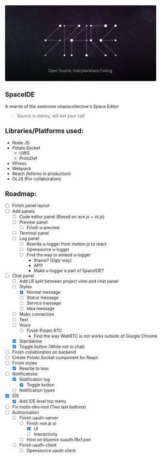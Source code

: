 ![SpaceIDE Logo](./assets/images/OS_IP_C.png) 

SpaceIDE
--------
A rewrite of the awesome chaoscollective's Space Editor
> Source is messy, will eat your cat!

Libraries/Platforms used:
-------------------------
 - Node.JS
 - Potato.Socket
    - UWS
    - ProtoDef
 - XPress
 - Webpack
 - Reach (Inferno in production)
 - Ot.JS (For collaboration)
 

Roadmap:
--------
 - [ ] Finish panel layout
 - [ ] Add panels
    - [ ] Code editor panel (Based on ace.js + ot.js)
    - [ ] Preview panel 
        - [ ] Finish u-preview
    - [ ] Terminal panel
    - [ ] Log panel
        - [ ] Rewrite u-logger from meteor.js to react
        - [ ] Opensource u-logger
        - [ ] Find the way to embed u-logger
            - Iframe? (Ugly way)
            - API?
            - Make u-logger a part of SpaceIDE?
 - [ ] Chat panel
    - [ ] Add LR split between project view and chat panel
    - [ ] Styles
        - [X] Normal message
        - [ ] Status message
        - [ ] Service message
        - [ ] Idea message
    - [ ] Mobx connection
    - [ ] Text
    - [ ] Voice
        - [ ] Finish Potato.RTC
            - Find the way WebRTC is not works outside of Google Chrome
    - [X] Standalone
    - [X] Toggle button (While not in chat)
 - [ ] Finish collaboration on backend 
 - [ ] Create Potato.Socket component for React
 - [ ] Finish styles
    - [X] Rewrite to less
 - [ ] Notifications
    - [X] Notification log
        - [X] Toggle button
    - [ ] Notification types
 - [X] IDE
    - [X] Add IDE level top menu
 - [ ] Fix mobx-dev-tool (Two last buttons)
 - [ ] Authorization
    - [ ] Finish uauth-server
        - [ ] Finish vue.js ui
            - [X] UI
            - [ ] Interactivity
        - [ ] Host on bluemix (uauth.f6cf.pw)
    - [ ] Finish uauth-client
        - [ ] Opensource uauth client